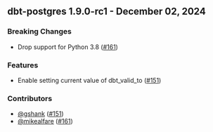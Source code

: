 ## dbt-postgres 1.9.0-rc1 - December 02, 2024

### Breaking Changes

- Drop support for Python 3.8 ([#161](https://github.com/dbt-labs/dbt-postgres/issues/161))

### Features

- Enable setting current value of dbt_valid_to ([#151](https://github.com/dbt-labs/dbt-postgres/issues/151))

### Contributors
- [@gshank](https://github.com/gshank) ([#151](https://github.com/dbt-labs/dbt-postgres/issues/151))
- [@mikealfare](https://github.com/mikealfare) ([#161](https://github.com/dbt-labs/dbt-postgres/issues/161))

